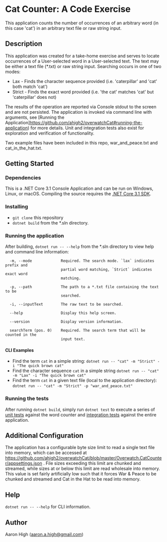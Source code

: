 # Cat Counter: A Code Exercise

This application counts the number of occurrences of an arbitrary word (in this case 'cat') in an arbitrary text file or raw string input.

## Description
This application was created for a take-home exercise and serves to locate occurrences of a User-selected word in a User-selected text. The text may be either a text file (*.txt) or raw string input.
Searching occurs in one of two modes:

* Lax - Finds the character sequence provided (i.e. 'caterpillar' and 'cat' both match 'cat')
* Strict - Finds the exact word provided (i.e. 'the cat' matches 'cat' but 'caterpillar' does not)

The results of the operation are reported via Console stdout to the screen and are not persisted. The application is invoked via command line with arguments, see [Running the Application]https://github.com/ahigh2/overwatchCat#running-the-application) for more details. Unit and integration tests also exist for exploration and verification of functionality.

Two example files have been included in this repo, war_and_peace.txt and cat_in_the_hat.txt.


## Getting Started

### Dependencies

This is a .NET Core 3.1 Console Application and can be run on Windows, Linux, or macOS. Compiling the source requires the [.NET Core 3.1 SDK](https://dotnet.microsoft.com/en-us/download/dotnet/3.1).

### Installing

* `git clone` this repository
* `dotnet build` from the *.sln directory.

### Running the application

After building, `dotnet run -- --help` from the *.sln directory to view help and command line information:

```
  -m, --mode             Required. The search mode. `lax` indicates prefix and
                         partial word matching, `Strict` indicates exact word
                         matching.

  -p, --path             The path to a *.txt file containing the text to be
                         searched.

  -i, --inputText        The raw text to be searched.

  --help                 Display this help screen.

  --version              Display version information.

  searchTerm (pos. 0)    Required. The search term that will be counted in the
                         input text.
```

#### CLI Examples
* Find the term `cat` in a simple string: `dotnet run -- "cat" -m "Strict" -i "The quick brown cat"`
* Find the character sequence `cat` in a simple string `dotnet run -- "cat" -m "Lax" -i "The quick brown cat"`
* Find the term `cat` in a given text file (local to the application directory): `dotnet run -- "cat" -m "Strict" -p "war_and_peace.txt"`


### Running the tests
After running `dotnet build`, simply run `dotnet test` to execute a series of [unit tests](https://github.com/ahigh2/overwatchCat/blob/master/Overwatch.CatCounter.Tests/WordCounterTests.cs) against the word counter and [integration tests](https://github.com/ahigh2/overwatchCat/blob/master/Overwatch.CatCounter.Tests/CatCounterApp.IntegrationTests.cs) against the entire application.

## Additional Configuration
The application has a configurable byte size limit to read a single text file into memory, which can be accessed at https://github.com/ahigh2/overwatchCat/blob/master/Overwatch.CatCounter/appsettings.json . File sizes exceeding this limit are chunked and streamed, while sizes at or below this limit are read wholesale into memory. This value is set fairly artificially low such that it forces War & Peace to be chunked and streamed and Cat in the Hat to be read into memory.

## Help

`dotnet run -- --help` for CLI information.

## Author

Aaron High (aaron.a.high@gmail.com)
